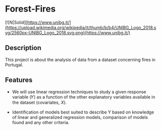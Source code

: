 # Forest-Fires
[![N|Solid][https://www.unibg.it/](https://upload.wikimedia.org/wikipedia/it/thumb/b/b4/UNIBG_Logo_2018.svg/2560px-UNIBG_Logo_2018.svg.png)(https://www.unibg.it/)
## Description
This project is about the analysis of data from a dataset concerning fires in Portugal.
## Features
- We will use linear regression techniques to study a given response variable (𝑌) as a function of the other explanatory variables available in the dataset (covariates, 𝑋).
  
- Identification of models best suited to describe Y based on knowledge of linear and generalized regression models, comparison of models found and any other criteria.
